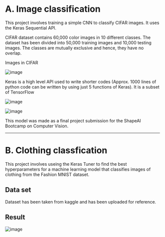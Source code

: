 # A. Image classification
This project involves training a simple CNN to classify CIFAR images. It uses the Keras Sequential API.

CIFAR dataset contains 60,000 color images in 10 different classes. The dataset has been divided into 50,000 training images and 10,000 testing images. The classes are mutually exclusive and hence, they have no overlap.

Images in CIFAR 

![image](https://user-images.githubusercontent.com/58817460/110321060-2e1ad880-8037-11eb-99cb-8eadb033cc32.png)

Keras is a high level API used to write shorter codes (Approx. 1000 lines of python code can be written by using just 5 functions of Keras). It is a subset of TensorFlow

![image](https://user-images.githubusercontent.com/58817460/110321220-602c3a80-8037-11eb-9835-0e2a8b48969d.png)

![image](https://user-images.githubusercontent.com/58817460/110321259-6fab8380-8037-11eb-8a7b-821d803adae0.png)

This model was made as a final project submission for the ShapeAI Bootcamp on Computer Vision.

<hr/>

# B. Clothing classfication

This project involves useing the Keras Tuner to find the best hyperparameters for a machine learning model that classifies images of clothing from the Fashion MNIST dataset.

## Data set

Dataset has been taken from kaggle and has been uploaded for reference.

## Result

![image](https://user-images.githubusercontent.com/58817460/117562271-4c469880-b0bb-11eb-9fb7-870fd90a96d6.png)

